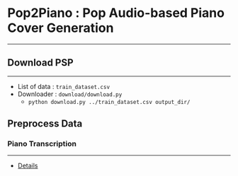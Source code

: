 # Pop2Piano : Pop Audio-based Piano Cover Generation
---
## Download PSP
---
- List of data : ```train_dataset.csv```
- Downloader : ```download/download.py```
    - ```python download.py ../train_dataset.csv output_dir/```

## Preprocess Data
### Piano Transcription
---
- [Details](./preprocess/)





